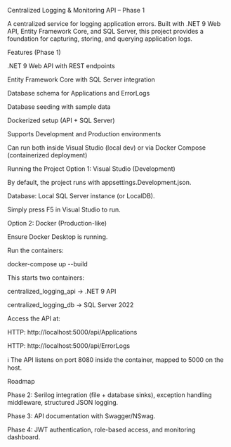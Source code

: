 Centralized Logging & Monitoring API – Phase 1

A centralized service for logging application errors. Built with .NET 9 Web API, Entity Framework Core, and SQL Server, this project provides a foundation for capturing, storing, and querying application logs.

Features (Phase 1)

.NET 9 Web API with REST endpoints

Entity Framework Core with SQL Server integration

Database schema for Applications and ErrorLogs

Database seeding with sample data

Dockerized setup (API + SQL Server)

Supports Development and Production environments

Can run both inside Visual Studio (local dev) or via Docker Compose (containerized deployment)

Running the Project
Option 1: Visual Studio (Development)

By default, the project runs with appsettings.Development.json.

Database: Local SQL Server instance (or LocalDB).

Simply press F5 in Visual Studio to run.

Option 2: Docker (Production-like)

Ensure Docker Desktop is running.

Run the containers:

docker-compose up --build


This starts two containers:

centralized_logging_api → .NET 9 API

centralized_logging_db → SQL Server 2022

Access the API at:

HTTP: http://localhost:5000/api/Applications

HTTP: http://localhost:5000/api/ErrorLogs

ℹ️ The API listens on port 8080 inside the container, mapped to 5000 on the host.

Roadmap

Phase 2: Serilog integration (file + database sinks), exception handling middleware, structured JSON logging.

Phase 3: API documentation with Swagger/NSwag.

Phase 4: JWT authentication, role-based access, and monitoring dashboard.
